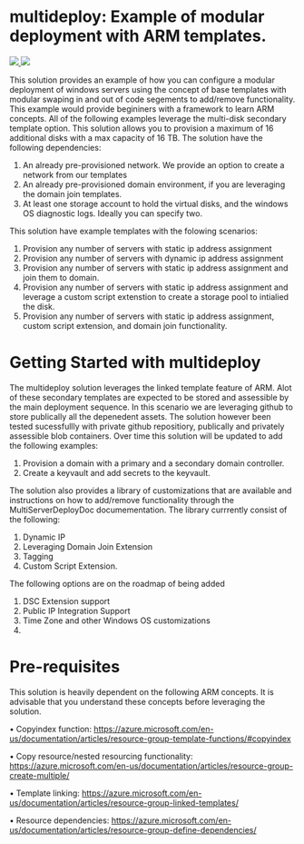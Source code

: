 # multideploy: Example of modular deployment with ARM templates. 

<a href="https://portal.azure.com/#create/Microsoft.Template/uri/https%3A%2F%2Fraw.githubusercontent.com%2Fboklyn%2Fmultideploy%2Fmaster%2Ftemplate-deploymain.json" target="_blank">
    <img src="https://camo.githubusercontent.com/9285dd3998997a0835869065bb15e5d500475034/687474703a2f2f617a7572656465706c6f792e6e65742f6465706c6f79627574746f6e2e706e67" data-canonical-src="http://azuredeploy.net/deploybutton.png" style="max-width:100%;">
</a>
<a href="http://armviz.io/#/?load=https%3A%2F%2Fraw.githubusercontent.com%2Fboklyn%2Fmultideploy%2Fmaster%2Fbasic-template-multisvrdeploy-all.json" target="_blank">
    <img src="http://armviz.io/visualizebutton.png"/>
</a>

This solution provides an example of how you can configure a modular deployment of windows servers using the concept of base templates with modular swaping in and out of code segements to add/remove functionality. This example would provide begininers with a framework to learn ARM concepts. All of the following examples leverage the multi-disk secondary template option. This solution allows you to provision a maximum of 16 additional disks with a max capacity of 16 TB. The solution have the following dependencies:

1. An already pre-provisioned network. We provide an option to create a network from our templates
2. An already pre-provisioned domain environment, if you are leveraging the domain join templates. 
3. At least one storage account to hold the virtual disks, and the windows OS diagnostic logs. Ideally you can specify two. 

This solution have example templates with the folowing scenarios:
1. Provision any number of servers with static ip address assignment
2. Provision any number of servers with dynamic ip address assignment
3. Provision any number of servers with static ip address assignment and join them to domain. 
4. Provision any number of servers with static ip address assignment and leverage a custom script extenstion to create a storage pool to intialied the disk. 
5. Provision any number of servers with static ip address assignment, custom script extension, and domain join functionality. 

Getting Started with multideploy
================================
The multideploy solution leverages the linked template feature of ARM. Alot of these secondary templates are expected to be stored and assessible by the main deployment sequence. In this scenario we are leveraging github to store publically all the depenedent assets. The solution however been tested sucessfullly with private github repositiory, publically and privately assessible blob containers. Over time this solution will be updated to add the following examples:

1. Provision a domain with a primary and a secondary domain controller. 
2. Create a keyvault and add secrets to the keyvault.  

The solution also provides a library of customizations that are available and instructions on how to add/remove functionality through the MultiServerDeployDoc documementation. The library currrently consist of the following:

1. Dynamic IP 
2. Leveraging Domain Join Extension
3. Tagging
4. Custom Script Extension. 

The following options are on the roadmap of being added
1. DSC Extension support
2. Public IP Integration Support
3. Time Zone and other Windows OS customizations
4. 

Pre-requisites
==============
This solution is heavily dependent on the following ARM concepts. It is advisable that you understand these concepts before leveraging the solution. 

•	Copyindex function: https://azure.microsoft.com/en-us/documentation/articles/resource-group-template-functions/#copyindex

•	Copy resource/nested resourcing functionality: https://azure.microsoft.com/en-us/documentation/articles/resource-group-create-multiple/

•	Template linking: https://azure.microsoft.com/en-us/documentation/articles/resource-group-linked-templates/

•	Resource dependencies: https://azure.microsoft.com/en-us/documentation/articles/resource-group-define-dependencies/

